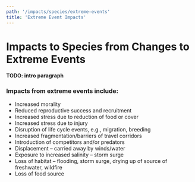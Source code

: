 ```yaml
---
path: '/impacts/species/extreme-events'
title: 'Extreme Event Impacts'
---
```


# Impacts to Species from Changes to Extreme Events

**TODO: intro paragraph**

### Impacts from extreme events include:

- Increased morality
- Reduced reproductive success and recruitment
- Increased stress due to reduction of food or cover
- Increased stress due to injury
- Disruption of life cycle events, e.g., migration, breeding
- Increased fragmentation/barriers of travel corridors
- Introduction of competitors and/or predators
- Displacement – carried away by winds/water
- Exposure to increased salinity – storm surge
- Loss of habitat – flooding, storm surge, drying up of source of freshwater, wildfire
- Loss of food source
